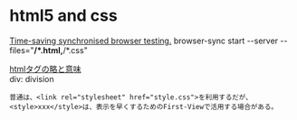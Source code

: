 html5 and css
====

[Time-saving synchronised browser testing.](https://browsersync.io/)
browser-sync start --server --files="**/*.html,**/*.css"


[htmlタグの略と意味](http://www.netpico.jp/blog/cat57/post_515.html)  
div: division  


```
普通は、<link rel="stylesheet" href="style.css">を利用するだが、
<style>xxx</style>は、表示を早くするためのFirst-Viewで活用する場合がある。
```
